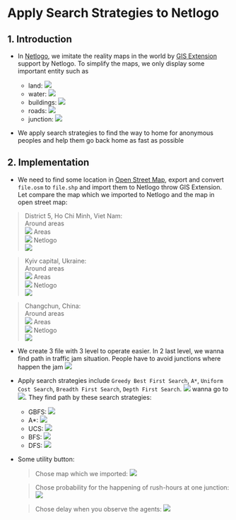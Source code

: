 # Apply Search Strategies to Netlogo

## 1. Introduction

- In [Netlogo](https://ccl.northwestern.edu/netlogo), we imitate the reality maps in the world by [GIS Extension](https://github.com/NetLogo/GIS-Extension) support by Netlogo. 
To simplify the maps, we only display some important entity such as 
    - land: ![](map_key/land.PNG)
    - water: ![](map_key/water.PNG)
    - buildings: ![](map_key/building.PNG)
    - roads: ![](map_key/road.PNG)
    - junction: ![](map_key/junction.PNG) 

- We apply search strategies to find the way to home for anonymous peoples and help them go back home as fast as possible


## 2. Implementation

- We need to find some location in [Open Street Map](https://openstreetmap.org), export and convert `file.osm` to `file.shp` and import them to Netlogo throw GIS Extension. Let compare the map which we imported to Netlogo and the map in open street map:

> District 5, Ho Chi Minh, Viet Nam: <br>
Around areas <br>
![](map_from_satelite/HCM_District7_VietNam.png)
Areas <br>
![](map_from_satelite/HCM_District7_VietNam_detail.png)
Netlogo <br>
![](map_from_satelite/HCM_District7_VietNam_gis.png)

> Kyiv capital, Ukraine: <br>
Around areas <br>
![](map_from_satelite/Kyiv_Ukraine.png)
Areas <br>
![](map_from_satelite/Kyiv_Ukraine_detail.png)
Netlogo <br>
![](map_from_satelite/Kyiv_Ukraine_gis.png)

> Changchun, China: <br>
Around areas <br>
![](map_from_satelite/Changchun_China.png)
Areas <br>
![](map_from_satelite/Changchun_China_detail.png)
Netlogo <br>
![](map_from_satelite/Changchun_China_gis.png)


- We create 3 file with 3 level to operate easier. In 2 last level, we wanna find path in traffic jam situation. People have to avoid junctions where happen the jam ![](map_key/jam.PNG)

- Apply search strategies include `Greedy Best First Search`, `A*`, `Uniform Cost Search`, `Breadth First Search`, `Depth First Search`. ![](map_key/people.PNG) wanna go to ![](map_key/home.PNG). They find path by these search strategies: 
    - GBFS: ![](map_key/gbfs.PNG) 
    - A*: ![](map_key/a_star.PNG) 
    - UCS: ![](map_key/ucs.PNG)  
    - BFS: ![](map_key/bfs.PNG) 
    - DFS: ![](map_key/dfs.PNG)

- Some utility button:
    > Chose map which we imported: ![](images/button/maptype.PNG)

    > Chose probability for the happening of rush-hours at one junction: ![](images/button/rush_hours_probability.PNG)

    > Chose delay when you observe the agents: ![](images/button/delay.PNG)






